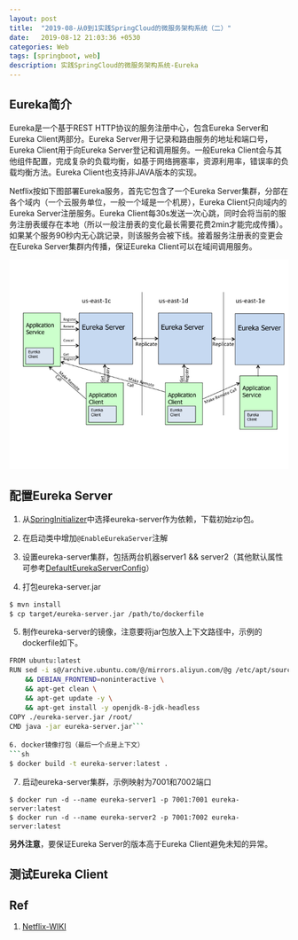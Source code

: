 ```yaml
---
layout: post
title:  "2019-08-从0到1实践SpringCloud的微服务架构系统（二）"
date:   2019-08-12 21:03:36 +0530
categories: Web
tags: [springboot, web]
description: 实践SpringCloud的微服务架构系统-Eureka
---
```


## Eureka简介

Eureka是一个基于REST HTTP协议的服务注册中心，包含Eureka Server和Eureka Client两部分。Eureka Server用于记录和路由服务的地址和端口号，Eureka Client用于向Eureka Server登记和调用服务。一般Eureka Client会与其他组件配置，完成复杂的负载均衡，如基于网络拥塞率，资源利用率，错误率的负载均衡方法。Eureka Client也支持非JAVA版本的实现。

Netflix按如下图部署Eureka服务，首先它包含了一个Eureka Server集群，分部在各个域内（一个云服务单位，一般一个域是一个机房），Eureka Client只向域内的Eureka Server注册服务。Eureka Client每30s发送一次心跳，同时会将当前的服务注册表缓存在本地（所以一般注册表的变化最长需要花费2min才能完成传播）。如果某个服务90秒内无心跳记录，则该服务会被下线。接着服务注册表的变更会在Eureka Server集群内传播，保证Eureka Client可以在域间调用服务。

![eureka-architecture](../post-assets/2019-08/eureka-architecture.png)


## 配置Eureka Server

1. 从[SpringInitializer](https://start.spring.io/)中选择eureka-server作为依赖，下载初始zip包。

2. 在启动类中增加`@EnableEurekaServer`注解

3. 设置eureka-server集群，包括两台机器server1 && server2（其他默认属性可参考[DefaultEurekaServerConfig](https://github.com/Netflix/eureka/blob/master/eureka-core/src/main/java/com/netflix/eureka/DefaultEurekaServerConfig.java)）

4. 打包eureka-server.jar
```sh
$ mvn install
$ cp target/eureka-server.jar /path/to/dockerfile
```

5. 制作eureka-server的镜像，注意要将jar包放入上下文路径中，示例的dockerfile如下。
```sh
FROM ubuntu:latest
RUN sed -i s@/archive.ubuntu.com/@/mirrors.aliyun.com/@g /etc/apt/sources.list \
    && DEBIAN_FRONTEND=noninteractive \
    && apt-get clean \
    && apt-get update -y \
    && apt-get install -y openjdk-8-jdk-headless
COPY ./eureka-server.jar /root/
CMD java -jar eureka-server.jar```

6. docker镜像打包（最后一个点是上下文）
```sh
$ docker build -t eureka-server:latest .
```

7. 启动eureka-server集群，示例映射为7001和7002端口
```
$ docker run -d --name eureka-server1 -p 7001:7001 eureka-server:latest
$ docker run -d --name eureka-server2 -p 7001:7002 eureka-server:latest
```

**另外注意**，要保证Eureka Server的版本高于Eureka Client避免未知的异常。

## 测试Eureka Client


## Ref
1. [Netflix-WIKI](https://github.com/Netflix/eureka/wikiM)

